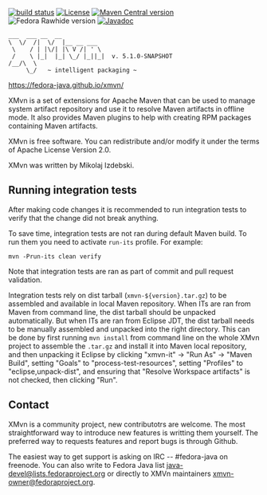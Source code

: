 [![build status](https://img.shields.io/github/actions/workflow/status/fedora-java/xmvn/maven.yml?branch=master)](https://github.com/fedora-java/xmvn/actions/workflows/maven.yml?query=branch%3Amaster)
[![License](https://img.shields.io/github/license/fedora-java/xmvn.svg?label=License)](https://www.apache.org/licenses/LICENSE-2.0)
[![Maven Central version](https://img.shields.io/maven-central/v/org.fedoraproject.xmvn/xmvn.svg?label=Maven%20Central)](https://search.maven.org/artifact/org.fedoraproject.xmvn/xmvn)
![Fedora Rawhide version](https://img.shields.io/badge/dynamic/json?url=https%3A%2F%2Fmdapi.fedoraproject.org%2Frawhide%2Fpkg%2Fxmvn5&query=%24.version&label=Fedora%20Rawhide)
[![Javadoc](https://javadoc.io/badge2/org.fedoraproject.xmvn/xmvn-api/javadoc.svg)](https://javadoc.io/doc/org.fedoraproject.xmvn/xmvn-api)



    ___  ___ __  __
    \  \/  /|  \/  |__ __ ___
     \    / | |\/| |\ V /| ' \
     /    \ |_|  |_| \_/ |_||_|  v. 5.1.0-SNAPSHOT
    /__/\  \
         \_/   ~ intelligent packaging ~

https://fedora-java.github.io/xmvn/

XMvn is a set of extensions for Apache Maven that can be used to
manage system artifact repository and use it to resolve Maven
artifacts in offline mode. It also provides Maven plugins to help with
creating RPM packages containing Maven artifacts.

XMvn is free software. You can redistribute and/or modify it under the
terms of Apache License Version 2.0.

XMvn was written by Mikolaj Izdebski.


Running integration tests
-------------------------

After making code changes it is recommended to run integration tests
to verify that the change did not break anything.

To save time, integration tests are not ran during default Maven
build.  To run them you need to activate `run-its` profile.  For
example:

    mvn -Prun-its clean verify

Note that integration tests are ran as part of commit and pull request
validation.

Integration tests rely on dist tarball (`xmvn-${version}.tar.gz`) to
be assembled and available in local Maven repository.  When ITs are
ran from Maven from command line, the dist tarball should be unpacked
automatically.  But when ITs are ran from Eclipse JDT, the dist
tarball needs to be manually assembled and unpacked into the right
directory.  This can be done by first running `mvn install` from
command line on the whole XMvn project to assemble the `.tar.gz` and
install it into Maven local repository, and then unpacking it Eclipse
by clicking "xmvn-it" -> "Run As" -> "Maven Build", setting "Goals" to
"process-test-resources", setting "Profiles" to "eclipse,unpack-dist",
and ensuring that "Resolve Workspace artifacts" is not checked, then
clicking "Run".


Contact
-------

XMvn is a community project, new contributotrs are welcome. The most
straightforward way to introduce new features is writting them yourself.
The preferred way to requests features and report bugs is through Github.

The easiest way to get support is asking on IRC -- #fedora-java on freenode.
You can also write to Fedora Java list <java-devel@lists.fedoraproject.org>
or directly to XMVn maintainers <xmvn-owner@fedoraproject.org>.
